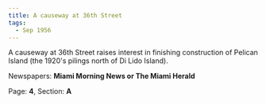```yaml
---  
title: A causeway at 36th Street  
tags:  
  - Sep 1956  
---  
```

  
A causeway at 36th Street raises interest in finishing construction of Pelican Island (the 1920's pilings north of Di Lido Island).  
  
Newspapers: **Miami Morning News or The Miami Herald**  
  
Page: **4**, Section: **A** 
